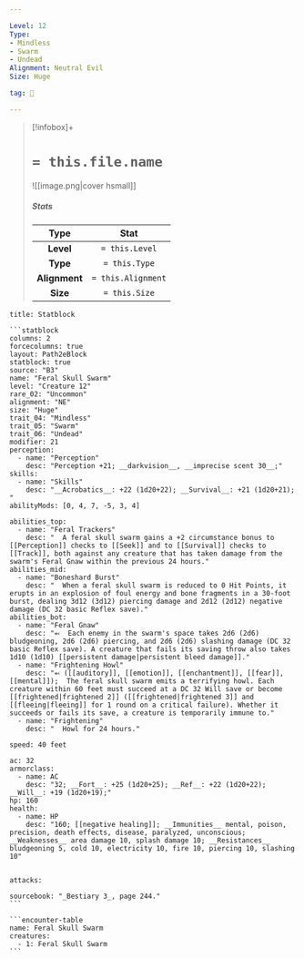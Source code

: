 ```yaml
---

Level: 12
Type:
- Mindless
- Swarm
- Undead
Alignment: Neutral Evil
Size: Huge

tag: 👹

---
```


> [!infobox]+
> #  `= this.file.name`
> ![[image.png|cover hsmall]]
> ##### Stats
> Type | Stat |
> :---:|:---:|
> **Level** | `= this.Level` |
> **Type** | `= this.Type` |
> **Alignment** | `= this.Alignment` |
> **Size** | `= this.Size` |



````ad-info
title: Statblock

```statblock
columns: 2
forcecolumns: true
layout: Path2eBlock
statblock: true
source: "B3"
name: "Feral Skull Swarm"
level: "Creature 12"
rare_02: "Uncommon"
alignment: "NE"
size: "Huge"
trait_04: "Mindless"
trait_05: "Swarm"
trait_06: "Undead"
modifier: 21
perception:
  - name: "Perception"
    desc: "Perception +21; __darkvision__, __imprecise scent 30__;"
skills:
  - name: "Skills"
    desc: "__Acrobatics__: +22 (1d20+22); __Survival__: +21 (1d20+21); "
abilityMods: [0, 4, 7, -5, 3, 4]

abilities_top:
  - name: "Feral Trackers"
    desc: "  A feral skull swarm gains a +2 circumstance bonus to [[Perception]] checks to [[Seek]] and to [[Survival]] checks to [[Track]], both against any creature that has taken damage from the swarm's Feral Gnaw within the previous 24 hours."
abilities_mid:
  - name: "Boneshard Burst"
    desc: "  When a feral skull swarm is reduced to 0 Hit Points, it erupts in an explosion of foul energy and bone fragments in a 30-foot burst, dealing 3d12 (3d12) piercing damage and 2d12 (2d12) negative damage (DC 32 basic Reflex save)."
abilities_bot:
  - name: "Feral Gnaw"
    desc: "⬻  Each enemy in the swarm's space takes 2d6 (2d6) bludgeoning, 2d6 (2d6) piercing, and 2d6 (2d6) slashing damage (DC 32 basic Reflex save). A creature that fails its saving throw also takes 1d10 (1d10) [[persistent damage|persistent bleed damage]]."
  - name: "Frightening Howl"
    desc: "⬻ ([[auditory]], [[emotion]], [[enchantment]], [[fear]], [[mental]]);  The feral skull swarm emits a terrifying howl. Each creature within 60 feet must succeed at a DC 32 Will save or become [[frightened|frightened 2]] ([[frightened|frightened 3]] and [[fleeing|fleeing]] for 1 round on a critical failure). Whether it succeeds or fails its save, a creature is temporarily immune to."
  - name: "Frightening"
    desc: "  Howl for 24 hours."

speed: 40 feet

ac: 32
armorclass:
  - name: AC
    desc: "32; __Fort__: +25 (1d20+25); __Ref__: +22 (1d20+22); __Will__: +19 (1d20+19);"
hp: 160
health:
  - name: HP
    desc: "160; [[negative healing]]; __Immunities__ mental, poison, precision, death effects, disease, paralyzed, unconscious; __Weaknesses__ area damage 10, splash damage 10; __Resistances__ bludgeoning 5, cold 10, electricity 10, fire 10, piercing 10, slashing 10"


attacks:

sourcebook: "_Bestiary 3_, page 244."
```

```encounter-table
name: Feral Skull Swarm
creatures:
  - 1: Feral Skull Swarm
```

````


